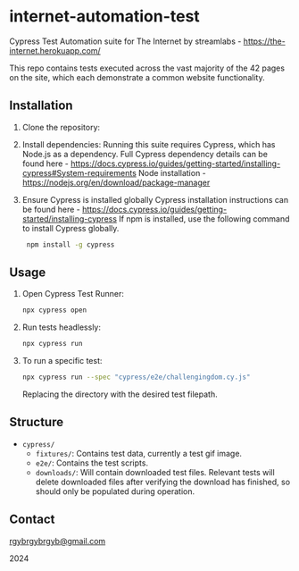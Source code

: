 # internet-automation-test
Cypress Test Automation suite for The Internet by streamlabs - https://the-internet.herokuapp.com/

This repo contains tests executed across the vast majority of the 42 pages on the site, which each demonstrate a common website functionality.

## Installation
1. Clone the repository:

2. Install dependencies:
   Running this suite requires Cypress, which has Node.js as a dependency. 
   Full Cypress dependency details can be found here - https://docs.cypress.io/guides/getting-started/installing-cypress#System-requirements
   Node installation - https://nodejs.org/en/download/package-manager

3. Ensure Cypress is installed globally
   Cypress installation instructions can be found here - https://docs.cypress.io/guides/getting-started/installing-cypress
   If npm is installed, use the following command to install Cypress globally.
   ```bash
    npm install -g cypress
    ```

## Usage
1. Open Cypress Test Runner:
    ```bash
    npx cypress open
    ```

2. Run tests headlessly:
    ```bash
    npx cypress run
    ```

3. To run a specific test:
    ```bash
    npx cypress run --spec "cypress/e2e/challengingdom.cy.js"
    ```
    Replacing the directory with the desired test filepath.

## Structure
- `cypress/`
  - `fixtures/`: Contains test data, currently a test gif image.
  - `e2e/`: Contains the test scripts.
  - `downloads/`: Will contain downloaded test files. Relevant tests will delete downloaded files after verifying the download has finished, so should only be populated during operation.
 
## Contact
rgybrgybrgyb@gmail.com

2024

